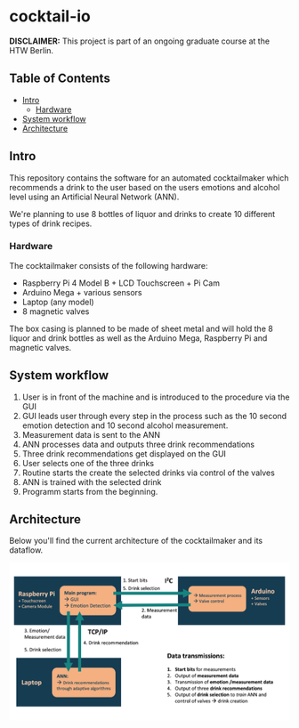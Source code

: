 # cocktail-io 

__DISCLAIMER:__ This project is part of an ongoing graduate course at the HTW Berlin.

## Table of Contents

- [Intro](#intro)
  * [Hardware](#hardware)
- [System workflow](#system-workflow)
- [Architecture](#architecture)

## Intro

This repository contains the software for an automated cocktailmaker which recommends a drink to the user based on the  users emotions and alcohol level using an Artificial Neural Network (ANN). 

We're planning to use 8 bottles of liquor and drinks to create 10 different types of drink recipes.

### Hardware

The cocktailmaker consists of the following hardware:
- Raspberry Pi 4 Model B + LCD Touchscreen + Pi Cam
- Arduino Mega + various sensors
- Laptop (any model)
- 8 magnetic valves

The box casing is planned to be made of sheet metal and will hold the 8 liquor and drink bottles as well as the Arduino Mega, Raspberry Pi and magnetic valves.

## System workflow

1. User is in front of the machine and is introduced to the procedure via the GUI
2. GUI leads user through every step in the process such as the 10 second emotion detection and 10 second alcohol measurement.
3. Measurement data is sent to the ANN
4. ANN processes data and outputs three  drink recommendations
5. Three drink recommendations get displayed on the GUI
6. User selects one of the three drinks 
7. Routine starts the create the selected drinks via control of the valves
8. ANN is trained with the selected drink 
9. Programm starts from the beginning.

## Architecture

Below you'll find the current architecture of the cocktailmaker and its dataflow.

![architecture](https://github.com/carlobiermann/cocktail-io/blob/master/pics/architecture.jpg)
